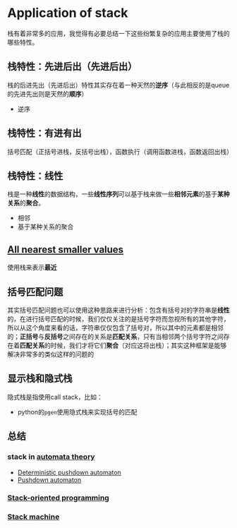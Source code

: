 # Application of stack
栈有着非常多的应用，我觉得有必要总结一下这些纷繁复杂的应用主要使用了栈的哪些特性。

## 栈特性：先进后出（先进后出）
栈的后进先出（先进后出）特性其实存在着一种天然的**逆序**（与此相反的是queue的先进先出则是天然的**顺序**）
- 逆序

## 栈特性：有进有出

括号匹配（正括号进栈，反括号出栈），函数执行（调用函数进栈，函数返回出栈）

## 栈特性：线性

栈是一种**线性**的数据结构，一些**线性序列**可以基于栈来做一些**相邻元素**的基于**某种关系**的**聚合**。
- 相邻
- 基于某种关系的聚合

## [All nearest smaller values](https://en.wikipedia.org/wiki/All_nearest_smaller_values)
使用栈来表示**最近**
## 括号匹配问题

其实括号匹配问题也可以使用这种思路来进行分析：包含有括号对的字符串是**线性**的，在进行括号匹配的时候，我们仅仅关注的是括号字符而忽视所有的其他字符，所以从这个角度来看的话，字符串仅仅包含了括号对，所以其中的元素都是相邻的；**正括号**与**反括号**之间存在的关系是**匹配关系**，只有当相邻两个括号字符之间存在着**匹配关系**的时候，我们才将它们**聚合**（对应这将出栈）；其实这种框架是能够解决非常多的类似这样的问题的





## 显示栈和隐式栈

隐式栈是指使用call stack，比如：

- python的`pgen`使用隐式栈来实现括号的匹配



## 总结

### stack in [automata theory](https://en.wikipedia.org/wiki/Automata_theory)

- [Deterministic pushdown automaton](https://en.wikipedia.org/wiki/Deterministic_pushdown_automaton)
- [Pushdown automaton](https://en.wikipedia.org/wiki/Pushdown_automaton)

### [Stack-oriented programming](https://en.wikipedia.org/wiki/Stack-oriented_programming)



### [Stack machine](https://en.wikipedia.org/wiki/Stack_machine)